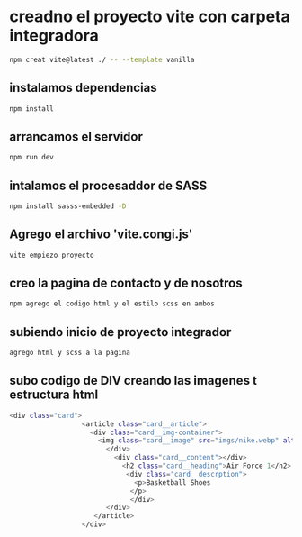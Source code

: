 # creadno el proyecto vite con carpeta integradora 
```sh 
npm creat vite@latest ./ -- --template vanilla
```

## instalamos dependencias 
``` sh 
npm install 
``` 

## arrancamos el servidor 
``` sh 
npm run dev 
``` 

## intalamos el procesaddor de SASS
``` sh 
npm install sasss-embedded -D
```
 
## Agrego el archivo 'vite.congi.js'
``` sh
vite empiezo proyecto
```

## creo la pagina de contacto y de nosotros 
``` sh 
npm agrego el codigo html y el estilo scss en ambos 
```
## subiendo inicio de proyecto integrador
``` sh
agrego html y scss a la pagina 
``` 

## subo codigo de DIV creando las imagenes t estructura html
``` sh
<div class="card"> 
                  <article class="card__article">
                    <div class="card__img-container">
                      <img class="card__image" src="imgs/nike.webp" alt="AirForce One">
                        </div>
                          <div class="card__content"></div>
                            <h2 class="card__heading">Air Force 1</h2>
                             <div class="card__descrption">
                               <p>Basketball Shoes
                              </p> 
                              </div>
                        </div>
                     </article>
                  </div>

 ```
                  